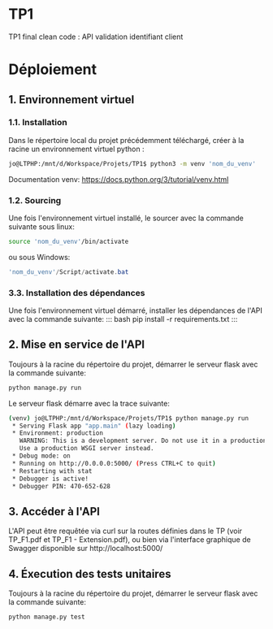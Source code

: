 # TP1
TP1 final clean code : API validation identifiant client 

# Déploiement
## 1. Environnement virtuel
### 1.1. Installation
Dans le répertoire local du projet précédemment téléchargé, créer à la racine un environnement virtuel python :
``` bash
jo@LTPHP:/mnt/d/Workspace/Projets/TP1$ python3 -m venv 'nom_du_venv'
```
Documentation venv: https://docs.python.org/3/tutorial/venv.html
### 1.2. Sourcing
Une fois l'environnement virtuel installé, le sourcer avec la commande suivante sous linux:
``` bash
source 'nom_du_venv'/bin/activate
```
ou sous Windows:
``` powershell
'nom_du_venv'/Script/activate.bat
```
### 3.3. Installation des dépendances
Une fois l'environnement virtuel démarré, installer les dépendances de l'API avec la commande suivante:
::: bash
pip install -r requirements.txt
:::

## 2. Mise en service de l'API
Toujours à la racine du répertoire du projet, démarrer le serveur flask avec la commande suivante:
``` bash
python manage.py run
```
Le serveur flask démarre avec la trace suivante:
``` bash
(venv) jo@LTPHP:/mnt/d/Workspace/Projets/TP1$ python manage.py run
 * Serving Flask app "app.main" (lazy loading)
 * Environment: production
   WARNING: This is a development server. Do not use it in a production deployment.
   Use a production WSGI server instead.
 * Debug mode: on
 * Running on http://0.0.0.0:5000/ (Press CTRL+C to quit)
 * Restarting with stat
 * Debugger is active!
 * Debugger PIN: 470-652-628
```
## 3. Accéder à l'API
L'API peut être requêtée via curl sur la routes définies dans le TP (voir TP_F1.pdf et TP_F1 - Extension.pdf), ou bien via l'interface graphique de Swagger disponible sur
http://localhost:5000/

## 4. Éxecution des tests unitaires
Toujours à la racine du répertoire du projet, démarrer le serveur flask avec la commande suivante:
``` bash
python manage.py test
```
